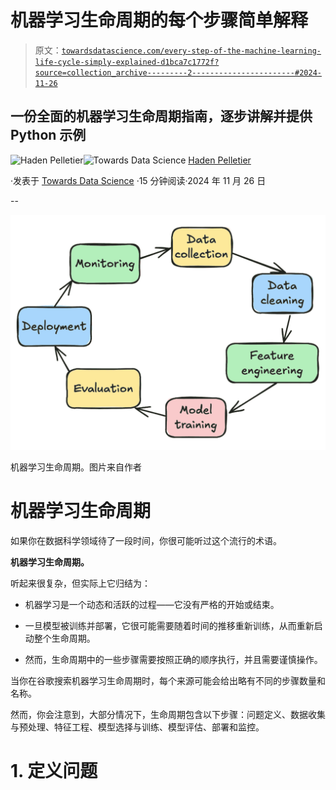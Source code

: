 # 机器学习生命周期的每个步骤简单解释

> 原文：[`towardsdatascience.com/every-step-of-the-machine-learning-life-cycle-simply-explained-d1bca7c1772f?source=collection_archive---------2-----------------------#2024-11-26`](https://towardsdatascience.com/every-step-of-the-machine-learning-life-cycle-simply-explained-d1bca7c1772f?source=collection_archive---------2-----------------------#2024-11-26)

## 一份全面的机器学习生命周期指南，逐步讲解并提供 Python 示例

[](https://medium.com/@pelletierhaden?source=post_page---byline--d1bca7c1772f--------------------------------)![Haden Pelletier](https://medium.com/@pelletierhaden?source=post_page---byline--d1bca7c1772f--------------------------------)[](https://towardsdatascience.com/?source=post_page---byline--d1bca7c1772f--------------------------------)![Towards Data Science](https://towardsdatascience.com/?source=post_page---byline--d1bca7c1772f--------------------------------) [Haden Pelletier](https://medium.com/@pelletierhaden?source=post_page---byline--d1bca7c1772f--------------------------------)

·发表于 [Towards Data Science](https://towardsdatascience.com/?source=post_page---byline--d1bca7c1772f--------------------------------) ·15 分钟阅读·2024 年 11 月 26 日

--

![](img/4f34090b095ff5e0c73497d02fd4b491.png)

机器学习生命周期。图片来自作者

# **机器学习生命周期**

如果你在数据科学领域待了一段时间，你很可能听过这个流行的术语。

**机器学习生命周期。**

听起来很复杂，但实际上它归结为：

+   机器学习是一个动态和活跃的过程——它没有严格的开始或结束。

+   一旦模型被训练并部署，它很可能需要随着时间的推移重新训练，从而重新启动整个生命周期。

+   然而，生命周期中的一些步骤需要按照正确的顺序执行，并且需要谨慎操作。

当你在谷歌搜索机器学习生命周期时，每个来源可能会给出略有不同的步骤数量和名称。

然而，你会注意到，大部分情况下，生命周期包含以下步骤：问题定义、数据收集与预处理、特征工程、模型选择与训练、模型评估、部署和监控。

# 1\. 定义问题
